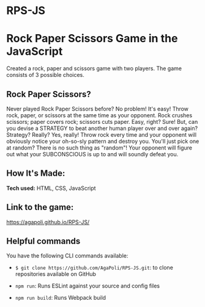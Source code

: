 # RPS-JS
# Rock Paper Scissors Game in the JavaScript

Created a rock, paper and scissors game with two players. The game consists of 3 possible choices.


## Rock Paper Scissors?

Never played Rock Paper Scissors before? No problem! It's easy! Throw rock, paper, or scissors at the same time as your opponent. Rock crushes scissors; paper covers rock; scissors cuts paper. Easy, right? Sure! But, can you devise a STRATEGY to beat another human player over and over again? Strategy? Really? Yes, really! Throw rock every time and your opponent will obviously notice your oh-so-sly pattern and destroy you. You'll just pick one at random? There is no such thing as "random"! Your opponent will figure out what your SUBCONSCIOUS is up to and will soundly defeat you.


## How It's Made:

**Tech used:**  HTML, CSS, JavaScript

## Link to the game:
https://agapoli.github.io/RPS-JS/

## Helpful commands

You have the following CLI commands available:

    
-   `$ git clone https://github.com/AgaPoli/RPS-JS.git`:  to clone repositories available on GitHub
    
-   `npm run`:  Runs ESLint against your source and config files
    
-   `npm run build`:  Runs Webpack build
